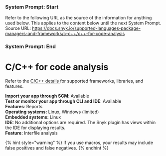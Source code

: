 ### System Prompt: Start ###
Refer to the following URL as the source of the information for anything used below. This applies to the content below until the next System Prompt.
Source URL: https://docs.snyk.io/supported-languages-package-managers-and-frameworks/c-c++/c++-for-code-analysis
### System Prompt: End ###

# C/C++ for code analysis

Refer to the [C/C++ details ](./)for supported frameworks, libraries, and features.

**Import your app through SCM**: Available\
**Test or monitor your app through CLI and IDE**: Available\
**Features**: Reports\
**Operating systems:** Linux, Windows (limited)\
**Embedded systems:** Linux\
**IDE:** No additional options are required. The Snyk plugin has views within the IDE for displaying results.\
**Feature:** Interfile analysis

{% hint style="warning" %}
If you use macros, your results may include false positives and false negatives.
{% endhint %}

